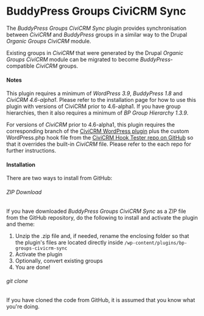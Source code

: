 BuddyPress Groups CiviCRM Sync
==============================

The *BuddyPress Groups CiviCRM Sync* plugin provides synchronisation between *CiviCRM* and *BuddyPress* groups in a similar way to the Drupal *Organic Groups CiviCRM* module.

Existing groups in *CiviCRM* that were generated by the Drupal *Organic Groups CiviCRM* module can be migrated to become *BuddyPress*-compatible *CiviCRM* groups.

#### Notes ####

This plugin requires a minimum of *WordPress 3.9*, *BuddyPress 1.8* and *CiviCRM 4.6-alpha1*. Please refer to the installation page for how to use this plugin with versions of CiviCRM prior to 4.6-alpha1. If you have group hierarchies, then it also requires a minimum of *BP Group Hierarchy 1.3.9*.

For versions of *CiviCRM* prior to 4.6-alpha1, this plugin requires the corresponding branch of the [CiviCRM WordPress plugin](https://github.com/civicrm/civicrm-wordpress) plus the custom WordPress.php hook file from the [CiviCRM Hook Tester repo on GitHub](https://github.com/christianwach/civicrm-wp-hook-tester) so that it overrides the built-in *CiviCRM* file. Please refer to the each repo for further instructions.

#### Installation ####

There are two ways to install from GitHub:

###### ZIP Download ######

If you have downloaded *BuddyPress Groups CiviCRM Sync* as a ZIP file from the GitHub repository, do the following to install and activate the plugin and theme:

1. Unzip the .zip file and, if needed, rename the enclosing folder so that the plugin's files are located directly inside `/wp-content/plugins/bp-groups-civicrm-sync`
2. Activate the plugin
3. Optionally, convert existing groups
4. You are done!

###### git clone ######

If you have cloned the code from GitHub, it is assumed that you know what you're doing.
